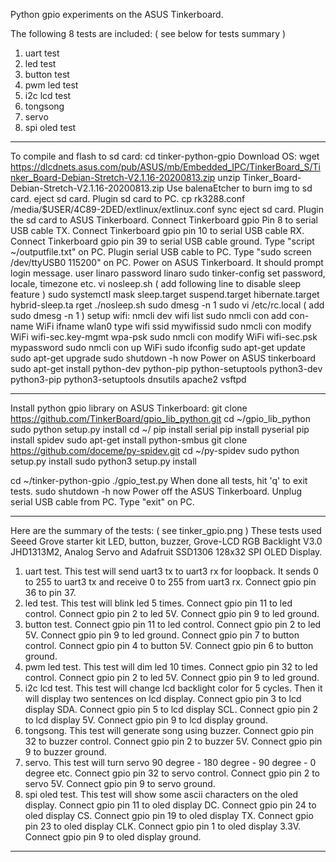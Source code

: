 Python gpio experiments on the ASUS Tinkerboard.

The following 8 tests are included: ( see below for tests summary )
1. uart test
2. led test
3. button test
4. pwm led test
5. i2c lcd test
6. tongsong
7. servo
8. spi oled test

-------------------------------------------------------------------
To compile and flash to sd card:
cd tinker-python-gpio
Download OS:
wget https://dlcdnets.asus.com/pub/ASUS/mb/Embedded_IPC/TinkerBoard_S/Tinker_Board-Debian-Stretch-V2.1.16-20200813.zip
unzip Tinker_Board-Debian-Stretch-V2.1.16-20200813.zip
Use balenaEtcher to burn img to sd card.
eject sd card.
Plugin sd card to PC.
cp rk3288.conf /media/$USER/4C89-2DED/extlinux/extlinux.conf
sync
eject sd card.
Plugin the sd card to ASUS Tinkerboard.
Connect Tinkerboard gpio Pin 8 to serial USB cable TX.
Connect Tinkerboard gpio pin 10 to serial USB cable RX. 
Connect Tinkerboard gpio pin 39 to serial USB cable ground. 
Type "script ~/outputfile.txt" on PC.
Plugin serial USB cable to PC.
Type "sudo screen /dev/ttyUSB0 115200" on PC.
Power on ASUS Tinkerboard.
It should prompt login message.
user linaro
password linaro
sudo tinker-config
set password, locale, timezone etc.
vi nosleep.sh ( add following line to disable sleep feature )
sudo systemctl mask sleep.target suspend.target hibernate.target hybrid-sleep.ta
rget
./nosleep.sh
sudo dmesg -n 1
sudo vi /etc/rc.local ( add sudo dmesg -n 1 )
setup wifi:
nmcli dev wifi list
sudo nmcli con add con-name WiFi ifname wlan0 type wifi ssid mywifissid
sudo nmcli con modify WiFi wifi-sec.key-mgmt wpa-psk
sudo nmcli con modify WiFi wifi-sec.psk mypassword
sudo nmcli con up WiFi
sudo ifconfig
sudo apt-get update
sudo apt-get upgrade
sudo shutdown -h now
Power on ASUS tinkerboard
sudo apt-get install python-dev python-pip python-setuptools python3-dev python3-pip python3-setuptools dnsutils apache2 vsftpd

-------------------------------------------------------------------------
Install python gpio library on ASUS Tinkerboard:
git clone https://github.com/TinkerBoard/gpio_lib_python.git
cd ~/gpio_lib_python
sudo python setup.py install
cd ~/
pip install serial
pip install pyserial
pip install spidev
sudo apt-get install python-smbus
git clone https://github.com/doceme/py-spidev.git
cd ~/py-spidev
sudo python setup.py install
sudo python3 setup.py install

cd ~/tinker-python-gpio
./gpio_test.py
When done all tests, hit 'q' to exit tests.
sudo shutdown -h now
Power off the ASUS Tinkerboard.
Unplug serial USB cable from PC.
Type "exit" on PC.

-------------------------------------------------------------------------
Here are the summary of the tests: ( see tinker_gpio.png )
These tests used Seeed Grove  starter kit LED, button, buzzer, Grove-LCD RGB Backlight V3.0 JHD1313M2, Analog Servo and Adafruit SSD1306 128x32 SPI OLED Display.
1. uart test.
   This test will send uart3 tx to uart3 rx for loopback.
   It sends 0 to 255 to uart3 tx and receive 0 to 255 from uart3 rx.
   Connect gpio pin 36 to pin 37.
2. led test.
   This test will blink led 5 times. 
   Connect gpio pin 11 to led control. 
   Connect gpio pin 2 to led 5V. 
   Connect gpio pin 9 to led ground.
3. button test. 
   Connect gpio pin 11 to led control. 
   Connect gpio pin 2 to led 5V. 
   Connect gpio pin 9 to led ground. 
   Connect gpio pin 7 to button control.
   Connect gpio pin 4 to button 5V.
   Connect gpio pin 6 to button ground.
4. pwm led test.
   This test will dim led 10 times.
   Connect gpio pin 32 to led control.
   Connect gpio pin 2 to led 5V.
   Connect gpio pin 9 to led ground.
5. i2c lcd test.
   This test will change lcd backlight color for 5 cycles.
   Then it will display two sentences on lcd display.
   Connect gpio pin 3 to lcd display SDA.
   Connect gpio pin 5 to lcd display SCL.
   Connect gpio pin 2 to lcd display 5V.
   Connect gpio pin 9 to lcd display ground.
6. tongsong.
   This test will generate song using buzzer.
   Connect gpio pin 32 to buzzer control.
   Connect gpio pin 2 to buzzer 5V.
   Connect gpio pin 9 to buzzer ground. 
7. servo.
   This test will turn servo 90 degree - 180 degree - 90 degree - 0 degree etc.
   Connect gpio pin 32 to servo control.
   Connect gpio pin 2 to servo 5V.
   Connect gpio pin 9 to servo ground.
8. spi oled test.
   This test will show some ascii characters on the oled display.
   Connect gpio pin 11 to oled display DC.
   Connect gpio pin 24 to oled display CS.
   Connect gpio pin 19 to oled display TX.
   Connect gpio pin 23 to oled display CLK.
   Connect gpio pin 1 to oled display 3.3V.
   Connect gpio pin 9 to oled display ground.

-----------------------------------------------------------------------------
